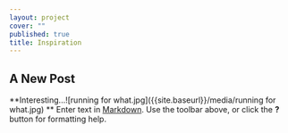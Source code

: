 ```yaml
---
layout: project
cover: ""
published: true
title: Inspiration
---
```


## A New Post 
**Interesting...![running for what.jpg]({{site.baseurl}}/media/running for what.jpg)
**
Enter text in [Markdown](http://daringfireball.net/projects/markdown/). Use the toolbar above, or click the **?** button for formatting help.
